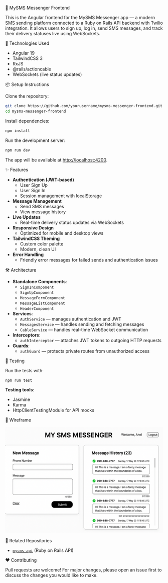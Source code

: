 📱 MySMS Messenger Frontend

This is the Angular frontend for the MySMS Messenger app — a modern SMS sending platform connected to a Ruby on Rails API backend with Twilio integration. It allows users to sign up, log in, send SMS messages, and track their delivery statuses live using WebSockets.

🚀 Technologies Used

- Angular 19
- TailwindCSS 3
- RxJS
- @rails/actioncable
- WebSockets (live status updates)

📦 Setup Instructions

Clone the repository:

```bash
git clone https://github.com/yourusername/mysms-messenger-frontend.git
cd mysms-messenger-frontend
```

Install dependencies:

```bash
npm install
```

Run the development server:

```bash
npm run dev
```

The app will be available at [http://localhost:4200](http://localhost:4200).

✨ Features

- **Authentication (JWT-based)**
  - User Sign Up
  - User Sign In
  - Session management with localStorage
- **Message Management**
  - Send SMS messages
  - View message history
- **Live Updates**
  - Real-time delivery status updates via WebSockets
- **Responsive Design**
  - Optimized for mobile and desktop views
- **TailwindCSS Theming**
  - Custom color palette
  - Modern, clean UI
- **Error Handling**
  - Friendly error messages for failed sends and authentication issues

🛠️ Architecture

- **Standalone Components**:
  - `SignInComponent`
  - `SignUpComponent`
  - `MessageFormComponent`
  - `MessageListComponent`
  - `HeaderComponent`
- **Services**:
  - `AuthService` — manages authentication and JWT
  - `MessagesService` — handles sending and fetching messages
  - `CableService` — handles real-time WebSocket communication
- **Interceptors**:
  - `authInterceptor` — attaches JWT tokens to outgoing HTTP requests
- **Guards**:
  - `authGuard` — protects private routes from unauthorized access

🧪 Testing

Run the tests with:

```bash
npm run test
```

**Testing tools**:

- Jasmine
- Karma
- HttpClientTestingModule for API mocks

📸 Wireframe

![wireframe](public/message_board.png)

🔗 Related Repositories

- [`mysms-api`](https://github.com/aneldanza/mysms-api) (Ruby on Rails API)

❤️ Contributing

Pull requests are welcome! For major changes, please open an issue first to discuss the changes you would like to make.
